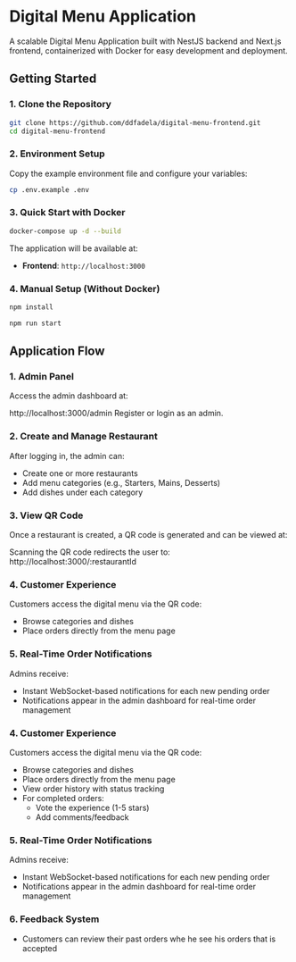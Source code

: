 # Digital Menu Application

A scalable Digital Menu Application built with NestJS backend and Next.js frontend, containerized with Docker for easy development and deployment.

## Getting Started

### 1. Clone the Repository

```bash
git clone https://github.com/ddfadela/digital-menu-frontend.git
cd digital-menu-frontend
```

### 2. Environment Setup

Copy the example environment file and configure your variables:

```bash
cp .env.example .env
```

### 3. Quick Start with Docker

```bash
docker-compose up -d --build
```

The application will be available at:

- **Frontend**: `http://localhost:3000`

### 4. Manual Setup (Without Docker)

```bash
npm install

npm run start
```

## Application Flow

### 1. Admin Panel

Access the admin dashboard at:

http://localhost:3000/admin
Register or login as an admin.

### 2. Create and Manage Restaurant

After logging in, the admin can:

- Create one or more restaurants
- Add menu categories (e.g., Starters, Mains, Desserts)
- Add dishes under each category

### 3. View QR Code

Once a restaurant is created, a QR code is generated and can be viewed at:

Scanning the QR code redirects the user to:
http://localhost:3000/:restaurantId

### 4. Customer Experience

Customers access the digital menu via the QR code:

- Browse categories and dishes
- Place orders directly from the menu page

### 5. Real-Time Order Notifications

Admins receive:

- Instant WebSocket-based notifications for each new pending order
- Notifications appear in the admin dashboard for real-time order management

### 4. Customer Experience

Customers access the digital menu via the QR code:

- Browse categories and dishes
- Place orders directly from the menu page
- View order history with status tracking
- For completed orders:
  - Vote the experience (1-5 stars)
  - Add comments/feedback

### 5. Real-Time Order Notifications

Admins receive:

- Instant WebSocket-based notifications for each new pending order
- Notifications appear in the admin dashboard for real-time order management

### 6. Feedback System

- Customers can review their past orders whe he see his orders that is accepted
